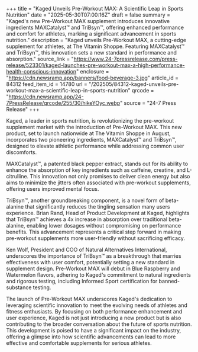 +++
title = "Kaged Unveils Pre-Workout MAX: A Scientific Leap in Sports Nutrition"
date = "2025-05-30T07:00:16Z"
draft = false
summary = "Kaged's new Pre-Workout MAX supplement introduces innovative ingredients MAXCatalyst™ and TriBsyn™, offering enhanced performance and comfort for athletes, marking a significant advancement in sports nutrition."
description = "Kaged unveils Pre-Workout MAX, a cutting-edge supplement for athletes, at The Vitamin Shoppe. Featuring MAXCatalyst™ and TriBsyn™, this innovation sets a new standard in performance and absorption."
source_link = "https://www.24-7pressrelease.com/press-release/523301/kaged-launches-pre-workout-max-a-high-performance-health-conscious-innovation"
enclosure = "https://cdn.newsramp.app/banners/food-beverage-3.jpg"
article_id = 84312
feed_item_id = 14780
url = "/202505/84312-kaged-unveils-pre-workout-max-a-scientific-leap-in-sports-nutrition"
qrcode = "https://cdn.newsramp.app/24-7PressRelease/qrcode/255/30/hikeYOyc.webp"
source = "24-7 Press Release"
+++

<p>Kaged, a leader in sports nutrition, is revolutionizing the pre-workout supplement market with the introduction of Pre-Workout MAX. This new product, set to launch nationwide at The Vitamin Shoppe in August, incorporates two pioneering ingredients, MAXCatalyst™ and TriBsyn™, designed to elevate athletic performance while addressing common user discomforts.</p><p>MAXCatalyst™, a patented black pepper extract, stands out for its ability to enhance the absorption of key ingredients such as caffeine, creatine, and L-citrulline. This innovation not only promises to deliver clean energy but also aims to minimize the jitters often associated with pre-workout supplements, offering users improved mental focus.</p><p>TriBsyn™, another groundbreaking component, is a novel form of beta-alanine that significantly reduces the tingling sensation many users experience. Brian Rand, Head of Product Development at Kaged, highlights that TriBsyn™ achieves a 4x increase in absorption over traditional beta-alanine, enabling lower dosages without compromising on performance benefits. This advancement represents a critical step forward in making pre-workout supplements more user-friendly without sacrificing efficacy.</p><p>Ken Wolf, President and COO of Natural Alternatives International, underscores the importance of TriBsyn™ as a breakthrough that marries effectiveness with user comfort, potentially setting a new standard in supplement design. Pre-Workout MAX will debut in Blue Raspberry and Watermelon flavors, adhering to Kaged's commitment to natural ingredients and rigorous testing, including Informed Sport certification for banned-substance testing.</p><p>The launch of Pre-Workout MAX underscores Kaged's dedication to leveraging scientific innovation to meet the evolving needs of athletes and fitness enthusiasts. By focusing on both performance enhancement and user experience, Kaged is not just introducing a new product but is also contributing to the broader conversation about the future of sports nutrition. This development is poised to have a significant impact on the industry, offering a glimpse into how scientific advancements can lead to more effective and comfortable supplements for serious athletes.</p>